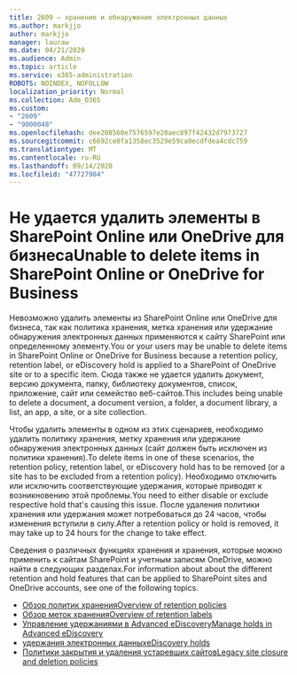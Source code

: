 ```yaml
---
title: 2609 — хранение и обнаружение электронных данных
ms.author: markjjo
author: markjjo
manager: lauraw
ms.date: 04/21/2020
ms.audience: Admin
ms.topic: article
ms.service: o365-administration
ROBOTS: NOINDEX, NOFOLLOW
localization_priority: Normal
ms.collection: Adm_O365
ms.custom:
- "2609"
- "9000048"
ms.openlocfilehash: dee208560e7576597e20aec897f42432d7973727
ms.sourcegitcommit: c6692ce0fa1358ec3529e59ca0ecdfdea4cdc759
ms.translationtype: MT
ms.contentlocale: ru-RU
ms.lasthandoff: 09/14/2020
ms.locfileid: "47727904"
---
```

# <a name="unable-to-delete-items-in-sharepoint-online-or-onedrive-for-business"></a><span data-ttu-id="04014-102">Не удается удалить элементы в SharePoint Online или OneDrive для бизнеса</span><span class="sxs-lookup"><span data-stu-id="04014-102">Unable to delete items in SharePoint Online or OneDrive for Business</span></span>

<span data-ttu-id="04014-103">Невозможно удалить элементы из SharePoint Online или OneDrive для бизнеса, так как политика хранения, метка хранения или удержание обнаружения электронных данных применяются к сайту SharePoint или определенному элементу.</span><span class="sxs-lookup"><span data-stu-id="04014-103">You or your users may be unable to delete items in SharePoint Online or OneDrive for Business because a retention policy, retention label, or eDiscovery hold is applied to a SharePoint of OneDrive site or to a specific item.</span></span> <span data-ttu-id="04014-104">Сюда также не удается удалить документ, версию документа, папку, библиотеку документов, список, приложение, сайт или семейство веб-сайтов.</span><span class="sxs-lookup"><span data-stu-id="04014-104">This includes being unable to delete a document, a document version, a folder, a document library, a list, an app, a site, or a site collection.</span></span> 

<span data-ttu-id="04014-105">Чтобы удалить элементы в одном из этих сценариев, необходимо удалить политику хранения, метку хранения или удержание обнаружения электронных данных (сайт должен быть исключен из политики хранения).</span><span class="sxs-lookup"><span data-stu-id="04014-105">To delete items in one of these scenarios, the retention policy, retention label, or eDiscovery hold has to be removed (or a site has to be excluded from a retention policy).</span></span> <span data-ttu-id="04014-106">Необходимо отключить или исключить соответствующие удержания, которые приводят к возникновению этой проблемы.</span><span class="sxs-lookup"><span data-stu-id="04014-106">You need to either disable or exclude respective hold that's causing this issue.</span></span> <span data-ttu-id="04014-107">После удаления политики хранения или удержания может потребоваться до 24 часов, чтобы изменения вступили в силу.</span><span class="sxs-lookup"><span data-stu-id="04014-107">After a retention policy or hold is removed, it may take up to 24 hours for the change to take effect.</span></span> 

<span data-ttu-id="04014-108">Сведения о различных функциях хранения и хранения, которые можно применить к сайтам SharePoint и учетным записям OneDrive, можно найти в следующих разделах.</span><span class="sxs-lookup"><span data-stu-id="04014-108">For information about about the different retention and hold features that can be applied to SharePoint sites and OneDrive accounts, see one of the following topics.</span></span>

- [<span data-ttu-id="04014-109">Обзор политик хранения</span><span class="sxs-lookup"><span data-stu-id="04014-109">Overview of retention policies</span></span>](https://docs.microsoft.com/microsoft-365/compliance/retention-policies)
- [<span data-ttu-id="04014-110">Обзор меток хранения</span><span class="sxs-lookup"><span data-stu-id="04014-110">Overview of retention labels</span></span>](https://docs.microsoft.com/microsoft-365/compliance/labels)
- [<span data-ttu-id="04014-111">Управление удержаниями в Advanced eDiscovery</span><span class="sxs-lookup"><span data-stu-id="04014-111">Manage holds in Advanced eDiscovery</span></span>](https://docs.microsoft.com/microsoft-365/compliance/managing-holds)
- [<span data-ttu-id="04014-112">удержания электронных данных</span><span class="sxs-lookup"><span data-stu-id="04014-112">eDiscovery holds</span></span>](https://docs.microsoft.com/microsoft-365/compliance/ediscovery-cases#step-4-place-content-locations-on-hold)
- [<span data-ttu-id="04014-113">Политики закрытия и удаления устаревших сайтов</span><span class="sxs-lookup"><span data-stu-id="04014-113">Legacy site closure and deletion policies</span></span>](https://support.office.com/article/Use-policies-for-site-closure-and-deletion-A8280D82-27FD-48C5-9ADF-8A5431208BA5)
